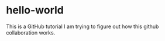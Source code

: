 # hello-world
This is a GitHub tutorial
I am trying to figure out how this github collaboration works.
